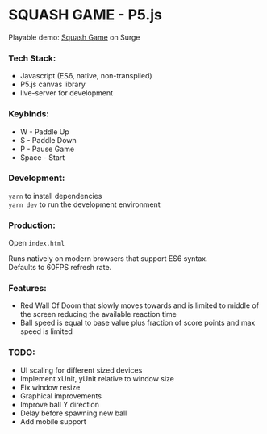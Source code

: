# SQUASH GAME - P5.js

Playable demo: [Squash Game](http://squash-game.surge.sh/) on Surge

### Tech Stack:
* Javascript (ES6, native, non-transpiled)
* P5.js canvas library
* live-server for development

### Keybinds:
* W - Paddle Up
* S - Paddle Down
* P - Pause Game
* Space - Start

### Development:
`yarn` to install dependencies  
`yarn dev` to run the development environment

### Production:
Open `index.html`

Runs natively on modern browsers that support ES6 syntax.  
Defaults to 60FPS refresh rate.

### Features:
* Red Wall Of Doom that slowly moves towards and is limited to middle of the screen reducing the available reaction time
* Ball speed is equal to base value plus fraction of score points and max speed is limited

### TODO:
* UI scaling for different sized devices
* Implement xUnit, yUnit relative to window size
* Fix window resize
* Graphical improvements
* Improve ball Y direction
* Delay before spawning new ball
* Add mobile support